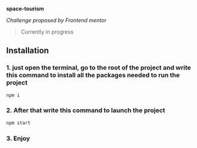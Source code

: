 **space-tourism**

_Challenge proposed by Frontend mentor_

> Currently in progress

## Installation

### 1. just open the terminal, go to the root of the project and write this command to install all the packages needed to run the project

```bash
npm i
```

### 2. After that write this command to launch the project

```bash
npm start
```

### 3. Enjoy
